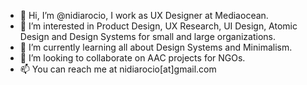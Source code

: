 - 👋 Hi, I’m @nidiarocio, I work as UX Designer at Mediaocean.
- 👀 I’m interested in Product Design, UX Research, UI Design, Atomic Design and Design Systems for small and large organizations.
- 🌱 I’m currently learning all about Design Systems and Minimalism.
- 💞️ I’m looking to collaborate on AAC projects for NGOs.
- 📫 You can reach me at nidiarocio[at]gmail.com 
